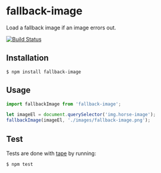 # fallback-image

Load a fallback image if an image errors out.

[![Build Status](https://travis-ci.org/zakangelle/fallback-image.png?branch=master)](https://travis-ci.org/zakangelle/fallback-image)

## Installation

```
$ npm install fallback-image
```

## Usage

```js
import fallbackImage from 'fallback-image';

let imageEl = document.querySelector('img.horse-image');
fallbackImage(imageEl, './images/fallback-image.png');
```

## Test

Tests are done with [tape](https://github.com/substack/tape) by running:

```
$ npm test
```
